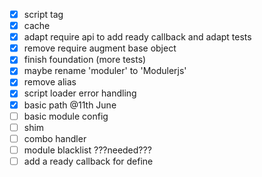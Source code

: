 - [x] script tag
- [x] cache
- [x] adapt require api to add ready callback and adapt tests
- [x] remove require augment base object
- [x] finish foundation (more tests)
- [x] maybe rename 'moduler' to 'Modulerjs'
- [x] remove alias
- [x] script loader error handling
- [x] basic path @11th June
- [ ] basic module config
- [ ] shim
- [ ] combo handler
- [ ] module blacklist ???needed???
- [ ] add a ready callback for define
